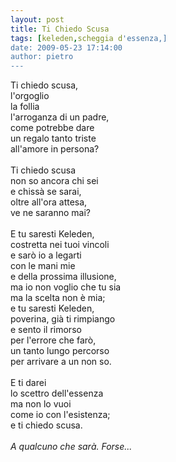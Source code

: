 ```yaml
---
layout: post
title: Ti Chiedo Scusa
tags: [keleden,scheggia d'essenza,]
date: 2009-05-23 17:14:00
author: pietro
---
```

Ti chiedo scusa,<br/>l'orgoglio<br/>la follia<br/>l'arroganza di un padre,<br/>come potrebbe dare<br/>un regalo tanto triste<br/>all'amore in persona?<br/><br/>Ti chiedo scusa<br/>non so ancora chi sei<br/>e chissà se sarai,<br/>oltre all'ora attesa,<br/>ve ne saranno mai?<br/><br/>E tu saresti Keleden,<br/>costretta nei tuoi vincoli<br/>e sarò io a legarti<br/>con le mani mie<br/>e della prossima illusione,<br/>ma io non voglio che tu sia<br/>ma la scelta non è mia;<br/>e tu saresti Keleden,<br/>poverina, già ti rimpiango<br/>e sento il rimorso<br/>per l'errore che farò,<br/>un tanto lungo percorso<br/>per arrivare a un non so.<br/><br/>E ti darei<br/>lo scettro dell'essenza<br/>ma non lo vuoi<br/>come io con l'esistenza;<br/>e ti chiedo scusa.<br/><br/><span style="font-style: italic">A qualcuno che sarà. Forse...</span>
